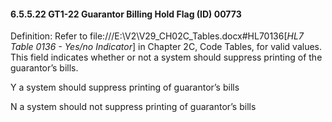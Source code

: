#### 6.5.5.22 GT1-22 Guarantor Billing Hold Flag (ID) 00773

Definition: Refer to file:///E:\V2\V29_CH02C_Tables.docx#HL70136[_HL7 Table 0136 - Yes/no Indicator_] in Chapter 2C, Code Tables, for valid values. This field indicates whether or not a system should suppress printing of the guarantor’s bills.

Y a system should suppress printing of guarantor’s bills

N a system should not suppress printing of guarantor’s bills
